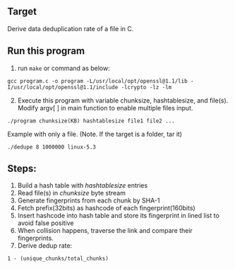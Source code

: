 ## Target
Derive data deduplication rate of a file in C.

## Run this program
1. run `make` or command as below:
```
gcc program.c -o program -L/usr/local/opt/openssl@1.1/lib -I/usr/local/opt/openssl@1.1/include -lcrypto -lz -lm
```
2. Execute this program with variable chunksize, hashtablesize, and file(s).  
Modify argv[ ] in main function to enable multiple files input.
```
./program chunksize(KB) hashtablesize file1 file2 ...
```

Example with only a file.
(Note. If the target is a folder, tar it)

```
./dedupe 8 1000000 linux-5.3
```

## Steps:
1. Build a hash table with _hashtablesize_ entries
2. Read file(s) in _chunksize_ byte stream
3. Generate fingerprints from each chunk by SHA-1
4. Fetch prefix(32bits) as hashcode of each fingerprint(160bits)
5. Insert hashcode into hash table and store its fingerprint in lined list to avoid false positive
6. When collision happens, traverse the link and compare their fingerprints.
7. Derive dedup rate:
```
1 - (unique_chunks/total_chunks)
```
